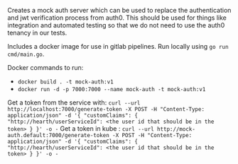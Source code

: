 Creates a mock auth server which can be used to replace the authentication and jwt verification process from auth0. 
This should be used for things like integration and automated testing so that we do not need to use the auth0 tenancy 
in our tests.

Includes a docker image for use in gitlab pipelines. Run locally using `go run cmd/main.go`.

Docker commands to run:

 - `docker build . -t mock-auth:v1`
 - `docker run -d -p 7000:7000 --name mock-auth -t mock-auth:v1`

Get a token from the service with: `curl --url http://localhost:7000/generate-token -X POST -H "Content-Type: application/json" -d '{ "customClaims": { "http://hearth/userServiceId": <the user id that should be in the token> } }' -o -`
Get a token in kube : `curl --url http://mock-auth.default:7000/generate-token -X POST -H "Content-Type: application/json" -d '{ "customClaims": { "http://hearth/userServiceId": <the user id that should be in the token> } }' -o -`